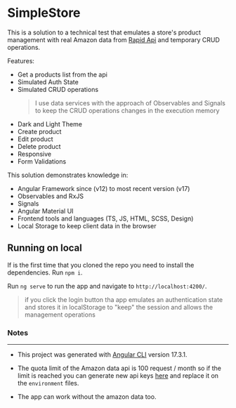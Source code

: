 # SimpleStore

This is a solution to a technical test that emulates a store's product management with real Amazon data from [Rapid Api](https://rapidapi.com/letscrape-6bRBa3QguO5/api/real-time-amazon-data) and temporary CRUD operations.

Features:

* Get a products list from the api
* Simulated Auth State
* Simulated CRUD operations 
    >I use data services with the approach of Observables and Signals to keep the CRUD operations changes in the execution memory
* Dark and Light Theme
* Create product
* Edit product
* Delete product
* Responsive
* Form Validations

This solution demonstrates knowledge in:

- Angular Framework since (v12) to most recent version (v17)
- Observables and RxJS
- Signals
- Angular Material UI
- Frontend tools and languages (TS, JS, HTML, SCSS, Design)
- Local Storage to keep client data in the browser

## Running on local

If is the first time that you cloned the repo you need to install the dependencies. Run `npm i`.

Run `ng serve` to run the app and navigate to `http://localhost:4200/`.

>if you click the login button tha app emulates an authentication state and stores it in localStorage to "keep" the session and allows the management operations

### Notes
___
* This project was generated with [Angular CLI](https://github.com/angular/angular-cli) version 17.3.1.

* The quota limit of the Amazon data api is 100 request / month so if the limit is reached you can generate new api keys [here](https://rapidapi.com/letscrape-6bRBa3QguO5/api/real-time-amazon-data) and replace it on the `environment` files.

* The app can work without the amazon data too.

